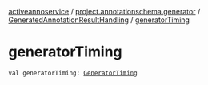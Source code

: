[activeannoservice](../../index.md) / [project.annotationschema.generator](../index.md) / [GeneratedAnnotationResultHandling](index.md) / [generatorTiming](./generator-timing.md)

# generatorTiming

`val generatorTiming: `[`GeneratorTiming`](../-generator-timing/index.md)